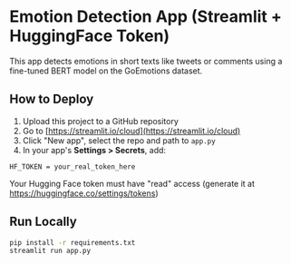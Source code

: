 # Emotion Detection App (Streamlit + HuggingFace Token)

This app detects emotions in short texts like tweets or comments using a fine-tuned BERT model on the GoEmotions dataset.

## How to Deploy

1. Upload this project to a GitHub repository
2. Go to [https://streamlit.io/cloud](https://streamlit.io/cloud)
3. Click "New app", select the repo and path to `app.py`
4. In your app's **Settings > Secrets**, add:

```
HF_TOKEN = your_real_token_here
```

Your Hugging Face token must have "read" access (generate it at https://huggingface.co/settings/tokens)

## Run Locally

```bash
pip install -r requirements.txt
streamlit run app.py
```
